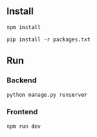 ## Install

``` npm install ```

``` pip install -r packages.txt ```

## Run

### Backend

``` python manage.py runserver ```

### Frontend

``` npm run dev ```